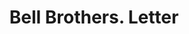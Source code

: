---
doi: 10.7916/D8669R65
date_other: '1917'
date_other_textual: '1917'
form: correspondence
genre:
- Letters (correspondence)
name:
- Bell Brothers
object_in_context_url: https://biggert.cul.columbia.edu/items/view/ave_biggert_00111
subject_hierarchical_geographic:
- Atlanta, Georgia, United States
subject_name:
- Bell Brothers
title: Bell Brothers. Letter
sort_title: Bell Brothers. Letter
call_number: ave_biggert_00111
coordinates:
- 33.755,-84.39
pid: ave_biggert_00111
identifiers: ave_biggert_00111
thumbnail: https://derivativo-1.library.columbia.edu/iiif/2/ldpd:342965/full/!256,256/0/native.jpg
permalink: "/biggert/ave_biggert_00111/"
layout: iiif-image-page
---